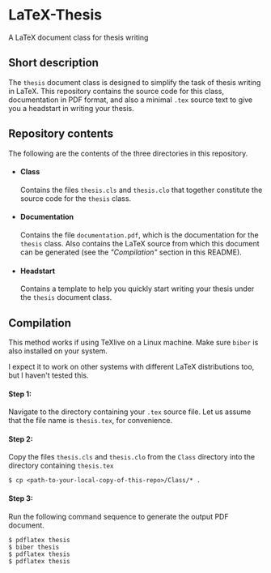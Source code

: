 # LaTeX-Thesis
A LaTeX document class for thesis writing

## Short description
The ```thesis``` document class is designed to simplify the task of thesis writing in LaTeX.
This repository contains the source code for this class, documentation in PDF format, and also a minimal ```.tex``` source text to give you a headstart in writing your thesis.

## Repository contents
The following are the contents of the three directories in this repository.

- #### Class  
  Contains the files ```thesis.cls``` and ```thesis.clo``` that together constitute the source code for the ```thesis``` class.
- #### Documentation  
  Contains the file ```documentation.pdf```, which is the documentation for the ```thesis``` class.
  Also contains the LaTeX source from which this document can be generated (see the *"Compilation"* section in this README).
- #### Headstart  
  Contains a template to help you quickly start writing your thesis under the ```thesis``` document class.

## Compilation
This method works if using TeXlive on a Linux machine.
Make sure ```biber``` is also installed on your system.

I expect it to work on other systems with different LaTeX distributions too, but I haven't tested this.

#### Step 1:  
Navigate to the directory containing your ```.tex``` source file.
Let us assume that the file name is ```thesis.tex```, for convenience.

#### Step 2:  
Copy the files ```thesis.cls``` and ```thesis.clo``` from the ```Class```  directory into the directory containing ```thesis.tex```

```$ cp <path-to-your-local-copy-of-this-repo>/Class/* .```
  
#### Step 3:
Run the following command sequence to generate the output PDF document.

```$ pdflatex thesis```  
```$ biber thesis```  
```$ pdflatex thesis```  
```$ pdflatex thesis```
